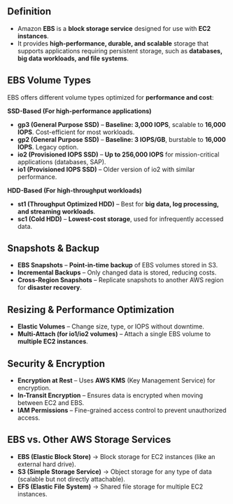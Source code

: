 ## **Definition**

- Amazon **EBS** is a **block storage service** designed for use with **EC2 instances**.  
- It provides **high-performance, durable, and scalable** storage that supports applications requiring persistent storage, such as **databases, big data workloads, and file systems**.

## **EBS Volume Types**

EBS offers different volume types optimized for **performance and cost**:  

**SSD-Based (For high-performance applications)**  
- **gp3 (General Purpose SSD)** – **Baseline: 3,000 IOPS**, scalable to **16,000 IOPS**. Cost-efficient for most workloads.  
- **gp2 (General Purpose SSD)** – **Baseline: 3 IOPS/GB**, burstable to **16,000 IOPS**. Legacy option.  
- **io2 (Provisioned IOPS SSD)** – **Up to 256,000 IOPS** for mission-critical applications (databases, SAP).  
- **io1 (Provisioned IOPS SSD)** – Older version of io2 with similar performance.

**HDD-Based (For high-throughput workloads)**  
- **st1 (Throughput Optimized HDD)** – Best for **big data, log processing, and streaming workloads**.  
- **sc1 (Cold HDD)** – **Lowest-cost storage**, used for infrequently accessed data.

## **Snapshots & Backup**

- **EBS Snapshots** – **Point-in-time backup** of EBS volumes stored in S3.  
- **Incremental Backups** – Only changed data is stored, reducing costs.  
- **Cross-Region Snapshots** – Replicate snapshots to another AWS region for **disaster recovery**.

## **Resizing & Performance Optimization**

- **Elastic Volumes** – Change size, type, or IOPS without downtime.  
- **Multi-Attach (for io1/io2 volumes)** – Attach a single EBS volume to **multiple EC2 instances**.

## **Security & Encryption**

- **Encryption at Rest** – Uses **AWS KMS** (Key Management Service) for encryption.  
- **In-Transit Encryption** – Ensures data is encrypted when moving between EC2 and EBS.  
- **IAM Permissions** – Fine-grained access control to prevent unauthorized access.

## **EBS vs. Other AWS Storage Services**

- **EBS (Elastic Block Store)** → Block storage for EC2 instances (like an external hard drive).  
- **S3 (Simple Storage Service)** → Object storage for any type of data (scalable but not directly attachable).  
- **EFS (Elastic File System)** → Shared file storage for multiple EC2 instances.
